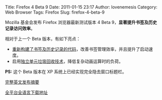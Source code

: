 Title: Firefox 4 Beta 9
Date: 2011-01-15 23:17
Author: lovenemesis
Category: Web Browser
Tags: Firefox
Slug: firefox-4-beta-9

Mozilla 基金会发布 Firefox 浏览器最新测试版本 4 Beta
9，**显著提升书签及历史记录访问效率**。

相对于上一个 Beta 版本，有如下亮点：

-   [重新构建了书签及历史记录的代码](http://shawnwilsher.com/archives/473)，改善书签管理效率，并且提升了启动速度。
-   启用[独立单元垃圾回收技术](http://andreasgal.wordpress.com/2010/10/13/compartments/)，降低复杂动画运算时的负荷。

**PS:** 这个 Beta 版本在 XP 系统上已经实现完全隐去窗口标题栏。

[完整英文发布摘要](http://www.mozilla.com/en-US/firefox/4.0b9/releasenotes/)

[全平台全语言下载地址](http://www.mozilla.com/en-US/firefox/all-beta.html)
